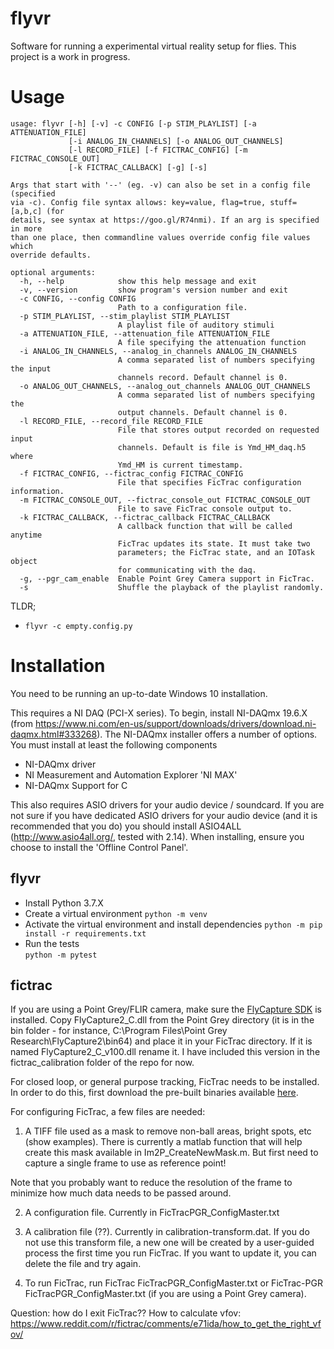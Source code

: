 # flyvr

Software for running a experimental virtual reality setup for flies. This project is a work in progress.

# Usage
```
usage: flyvr [-h] [-v] -c CONFIG [-p STIM_PLAYLIST] [-a ATTENUATION_FILE]
             [-i ANALOG_IN_CHANNELS] [-o ANALOG_OUT_CHANNELS]
             [-l RECORD_FILE] [-f FICTRAC_CONFIG] [-m FICTRAC_CONSOLE_OUT]
             [-k FICTRAC_CALLBACK] [-g] [-s]

Args that start with '--' (eg. -v) can also be set in a config file (specified
via -c). Config file syntax allows: key=value, flag=true, stuff=[a,b,c] (for
details, see syntax at https://goo.gl/R74nmi). If an arg is specified in more
than one place, then commandline values override config file values which
override defaults.

optional arguments:
  -h, --help            show this help message and exit
  -v, --version         show program's version number and exit
  -c CONFIG, --config CONFIG
                        Path to a configuration file.
  -p STIM_PLAYLIST, --stim_playlist STIM_PLAYLIST
                        A playlist file of auditory stimuli
  -a ATTENUATION_FILE, --attenuation_file ATTENUATION_FILE
                        A file specifying the attenuation function
  -i ANALOG_IN_CHANNELS, --analog_in_channels ANALOG_IN_CHANNELS
                        A comma separated list of numbers specifying the input
                        channels record. Default channel is 0.
  -o ANALOG_OUT_CHANNELS, --analog_out_channels ANALOG_OUT_CHANNELS
                        A comma separated list of numbers specifying the
                        output channels. Default channel is 0.
  -l RECORD_FILE, --record_file RECORD_FILE
                        File that stores output recorded on requested input
                        channels. Default is file is Ymd_HM_daq.h5 where
                        Ymd_HM is current timestamp.
  -f FICTRAC_CONFIG, --fictrac_config FICTRAC_CONFIG
                        File that specifies FicTrac configuration information.
  -m FICTRAC_CONSOLE_OUT, --fictrac_console_out FICTRAC_CONSOLE_OUT
                        File to save FicTrac console output to.
  -k FICTRAC_CALLBACK, --fictrac_callback FICTRAC_CALLBACK
                        A callback function that will be called anytime
                        FicTrac updates its state. It must take two
                        parameters; the FicTrac state, and an IOTask object
                        for communicating with the daq.
  -g, --pgr_cam_enable  Enable Point Grey Camera support in FicTrac.
  -s                    Shuffle the playback of the playlist randomly.
```

TLDR;

* `flyvr -c empty.config.py`

# Installation

You need to be running an up-to-date Windows 10 installation.

This requires a NI DAQ (PCI-X series). To begin, install NI-DAQmx 19.6.X (from https://www.ni.com/en-us/support/downloads/drivers/download.ni-daqmx.html#333268).
The NI-DAQmx installer offers a number of options. You must install at least the following components
* NI-DAQmx driver
* NI Measurement and Automation Explorer 'NI MAX'
* NI-DAQmx Support for C

This also requires ASIO drivers for your audio device / soundcard. If you are not sure if you have dedicated ASIO
drivers for your audio device (and it is recommended that you do) you should install ASIO4ALL (http://www.asio4all.org/, tested with 2.14).
When installing, ensure you choose to install the 'Offline Control Panel'.

## flyvr

* Install Python 3.7.X
* Create a virtual environment
  `python -m venv`
* Activate the virtual environment and install dependencies
  `python -m pip install -r requirements.txt`
* Run the tests  
  `python -m pytest`

## fictrac

If you are using a Point Grey/FLIR camera, make sure the [FlyCapture SDK](https://www.flir.com/products/flycapture-sdk/) is installed. Copy FlyCapture2_C.dll from the Point Grey directory (it is in the bin folder - for instance, C:\Program Files\Point Grey Research\FlyCapture2\bin64) and place it in your FicTrac directory. If it is named FlyCapture2_C_v100.dll rename it. I have included this version in the fictrac_calibration folder of the repo for now.

For closed loop, or general purpose tracking, FicTrac needs to be installed. In order to do this, first download the pre-built binaries available [here](https://github.com/murthylab/fic-trac-win/releases).

For configuring FicTrac, a few files are needed:
1. A TIFF file used as a mask to remove non-ball areas, bright spots, etc (show examples). There is currently a matlab function that will help create this mask available in Im2P_CreateNewMask.m. But first need to capture a single frame to use as reference point!

Note that you probably want to reduce the resolution of the frame to minimize how much data needs to be passed around.

2. A configuration file. Currently in FicTracPGR_ConfigMaster.txt

3. A calibration file (??). Currently in calibration-transform.dat. If you do not use this transform file, a new one will be created by a user-guided process the first time you run FicTrac. If you want to update it, you can delete the file and try again.

4. To run FicTrac, run FicTrac FicTracPGR_ConfigMaster.txt or FicTrac-PGR FicTracPGR_ConfigMaster.txt (if you are using a Point Grey camera).


Question: how do I exit FicTrac??
How to calculate vfov: https://www.reddit.com/r/fictrac/comments/e71ida/how_to_get_the_right_vfov/